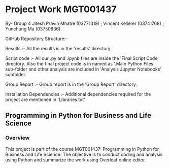 # Project Work MGT001437

By- Group 4 
              Jitesh Pravin Mhatre (03771319) ;
              Vincent Kellerer (03741768) ;  
              Yunchung Ma (03750836).

GitHub Repository Structure:-

Results :- All the results is in the 'results' directory.

Script code :- All our .py and .ipynb files are inside the 'Final Script Code' directory. 
               Also the final project code is in named as '.Main Python Files' sub-folder  and other analysis are included in 'Analysis Jupyter Notebooks' subfolder.
               
Group Report :- Group report is in the 'Group Report' directory.

Installation Dependencies :- Additional dependencies required for the project are mentioned in 'Libraries.txt'


## Programming in Python for Business and Life Science

### Overview
This project is part of the course MGT001437: Programming in Python for Business and Life Science. The objective is to conduct coding and analysis using Python and summarize the work using Overleaf online editor.

